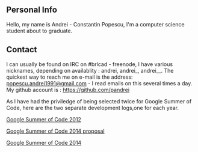 ## Personal Info

Hello, my name is Andrei - Constantin Popescu, I'm a computer science
student about to graduate.

## Contact

I can usually be found on IRC on \#brlcad - freenode, I have various
nicknames, depending on availablity : andrei, andrei_, andrei__. The
quickest way to reach me on e-mail is the address:
popescu.andrei1991@gmail.com - I read emails on this several times a
day. My github account is : <https://github.com/pandrei>

As I have had the priviledge of being selected twice for Google Summer
of Code, here are the two separate development logs,one for each year.

[Google Summer of Code 2012](Popescu.andrei1991/devlogs2012.md)

[Google Summer of Code 2014 proposal](Popescu.andrei1991/proposal2014.md)

[Google Summer of Code 2014](Popescu.andrei1991/devlogs2014.md)
